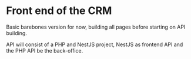 # Front end of the CRM

Basic barebones version for now, building all pages before starting on API building.

API will consist of a PHP and NestJS project, NestJS as frontend API and the PHP API be the back-office.